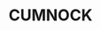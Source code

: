 ---
lastmod: '2025-04-06T06:05:20+00:00'
latitude: -32.965877
layout: suburb
longitude: 148.611239
postcode: '2867'
state: NSW
title: CUMNOCK
url: /nsw/cumnock/
---